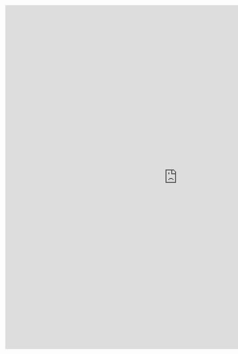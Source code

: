 <iframe src="https://lamastex.github.io/spark-trend-calculus-examples/notebooks/ScaDaMaLe/00b_yfinance.html" width="1080" height="1080" frameborder="0"></iframe>
